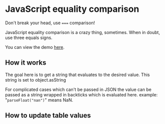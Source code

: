 # JavaScript equality comparison

Don't break your head, use `===` comparison!

JavaScript equality comparison is a crazy thing, sometimes.
When in doubt, use three equals signs.

You can view the demo [here](http://serzn1.github.io/JavaScript-Equality-Table/).

## How it works

The goal here is to get a string that evaluates to the desired
value. This string is set to object.asString

For complicated cases which can't be passed in JSON the value
can be passed as a string wrapped in backticks which is evaluated
here.
example: "`parseFloat("nan")`" means NaN.

## How to update table values

